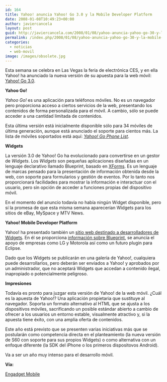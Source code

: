 ```yaml
---
id: 164
title: Yahoo! anuncia Yahoo! Go 3.0 y la Mobile Developer Platform
date: 2008-01-08T10:49:23+00:00
author: javiercancela
layout: post
guid: http://javiercancela.com/2008/01/08/yahoo-anuncia-yahoo-go-30-y-la-mobile-developer-platform/
permalink: /index.php/2008/01/08/yahoo-anuncia-yahoo-go-30-y-la-mobile-developer-platform/
categories:
  - noticias
  - web-movil
image: /images/obsolete.jpg
---
```

Esta semana se celebra en Las Vegas la feria de electrónica CES, y en ella Yahoo! ha anunciado la nueva versión de su apuesta para la web móvil: [Yahoo! Go 3.0](http://mobile.yahoo.com/go "Yahoo! Go 3.0").

**Yahoo Go!**

_Yahoo Go!_ es una aplicación para teléfonos móviles. No es un navegador pero proporciona acceso a ciertos servicios de la web, presentando los contenidos de forma personalizada para el móvil. A cambio, sólo se puede acceder a una cantidad limitada de contenidos.

Esta última versión está inicialmente disponible sólo para 34 móviles de última generación, aunque está anunciado el soporte para cientos más. La lista de móviles soportados está aquí: [_Yahoo! Go Phone List_](http://mobile.yahoo.com/go/phones "Yahoo! Go Phone List").

**Widgets**

La versión 3.0 de Yahoo! Go ha evolucionado para convertirse en un gestor de _Widgets_. Los _Widgets_ son pequeñas aplicaciones diseñadas en un lenguaje declarativo llamado Blueprint, basado en [XForms](http://www.w3.org/MarkUp/Forms/ "The Forms Working Group"). Es un lenguaje de marcas pensado para la presentación de información obtenida desde la web, con soporte para formularios y gestión de eventos. Por lo tanto nos proporcionará facilidades para mostrar la información e interactuar con el usuario, pero sin opción de acceder a funciones propias del dispositivo móvil.

En el momento del anuncio todavía no había ningún Widget disponible, pero sí la promesa de que esta misma semana aparecerían Widgets para los sitios de eBay, MySpace y MTV News.

**Yahoo! Mobile Developer Platform**

Yahoo! ha presentado también un [sitio web destinado a desarrolladores de Widgets](http://mobile.yahoo.com/developers "Yahoo! Mobile Developers Home"). En él se proporciona [información sobre Blueprint](http://mobile.yahoo.com/developers/roadmap "Blueprint Roadmap"), se anuncia el apoyo de empresas como LG y Motorola así como un futuro plugin para Eclipse.

Dado que los Widgets se publicarán en una galería de Yahoo!, cualquiera puede desarrollarlos, pero deberán ser enviados a Yahoo! y aprobados por un administrador, que no aceptará Widgets que accedan a contenido ilegal, inapropiado o potencialmente peligroso.

**Impresiones**

Todavía es pronto para juzgar esta versión de Yahoo! de la web móvil. ¿Cuál es la apuesta de Yahoo!? Una aplicación propietaria que sustituye al navegador. Soporta un formato alternativo al HTML que se ajusta a los dispositivos móviles, sacrificando un posible estándar abierto a cambio de ofrecer a los usuarios un entorno estable, visualmente atractivo y, si la apuesta tiene éxito, con una amplia oferta de contenidos.

Este año está previsto que se presenten varias iniciativas más que se postularán como competencia directa en el planteamiento (la nueva versión de S60 con soporte para sus propios Widgets) o como alternativa con un enfoque diferente (la SDK del iPhone o los primeros dispositovos Android).

Va a ser un año muy intenso para el desarrollo móvil.

**Vía:**
  
[Engadget Mobile](http://www.engadgetmobile.com/2008/01/07/yahoo-takes-go-to-version-3-releases-widget-platform/ "Yahoo! takes Go to version 3, releases widget platform")
